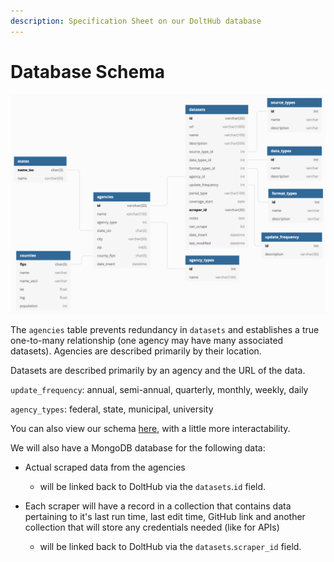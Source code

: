 ```yaml
---
description: Specification Sheet on our DoltHub database
---
```


# Database Schema

![Upcoming DoltHub Schema](../../.gitbook/assets/image%20%285%29.png)

  
The `agencies` table prevents redundancy in `datasets` and establishes a true one-to-many relationship \(one agency may have many associated datasets\). Agencies are described primarily by their location. 

Datasets are described primarily by an agency and the URL of the data.

`update_frequency`: annual, semi-annual, quarterly, monthly, weekly, daily

`agency_types`: federal, state, municipal, university

You can also view our schema [here](https://dbdiagram.io/d/607762c7b6aeb3052d90271b), with a little more interactability.





We will also have a MongoDB database for the following data:

* Actual scraped data from the agencies 
  * will be linked back to DoltHub via the `datasets`.`id` field. 

 
* Each scraper will have a record in a collection that contains data pertaining to it's last run time, last edit time, GitHub link and another collection that will store any credentials needed \(like for APIs\)
  * will be linked back to DoltHub via the `datasets`.`scraper_id` field. 

